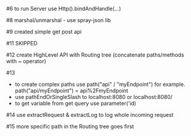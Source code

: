 #6
to run Server use Http().bindAndHandle(...)

#8
marshal/unmarshal - use spray-json lib

#9
created simple get post api

#11 SKIPPED

#12
create HighLevel API with Routing tree (concatenate paths/methods with ~ operator)

#13
* to create complex paths use path("api" / "myEndpoint") for example. path("api/myEndpoint") = api%2FmyEndpoint
* use pathEndOrSingleSlash to localhost:8080 or localhost:8080/ 
* to get variable from get query use parameter('id)

#14
use extractRequest & extractLog to log whole incoming request

#15
more specific path in the Routing tree goes first